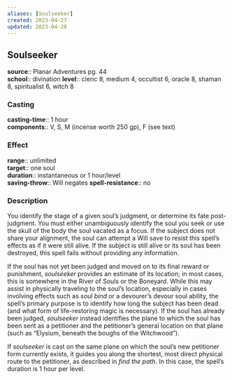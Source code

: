 ```yaml
---
aliases: [Soulseeker]
created: 2023-04-27
updated: 2023-04-28
---
```


## Soulseeker

**source**:: Planar Adventures pg. 44  
**school**:: divination
**level**:: cleric 8, medium 4, occultist 6, oracle 8, shaman 8, spiritualist 6, witch 8

### Casting

**casting-time**:: 1 hour  
**components**:: V, S, M (incense worth 250 gp), F (see text)

### Effect

**range**:: unlimited  
**target**:: one soul  
**duration**:: instantaneous or 1 hour/level  
**saving-throw**:: Will negates
**spell-resistance**:: no

### Description

You identify the stage of a given soul’s judgment, or determine its fate post-judgment. You must either unambiguously identify the soul you seek or use the skull of the body the soul vacated as a focus. If the subject does not share your alignment, the soul can attempt a Will save to resist this spell’s effects as if it were still alive. If the subject is still alive or its soul has been destroyed, this spell fails without providing any information.  
  
If the soul has not yet been judged and moved on to its final reward or punishment, *soulseeker* provides an estimate of its location; in most cases, this is somewhere in the River of Souls or the Boneyard. While this may assist in physically traveling to the soul’s location, especially in cases involving effects such as *soul bind* or a devourer’s devour soul ability, the spell’s primary purpose is to identify how long the subject has been dead (and what form of life-restoring magic is necessary). If the soul has already been judged, *soulseeker* instead identifies the plane to which the soul has been sent as a petitioner and the petitioner’s general location on that plane (such as “Elysium, beneath the boughs of the Witchwood”).  
  
If *soulseeker* is cast on the same plane on which the soul’s new petitioner form currently exists, it guides you along the shortest, most direct physical route to the petitioner, as described in *find the path*. In this case, the spell’s duration is 1 hour per level.
